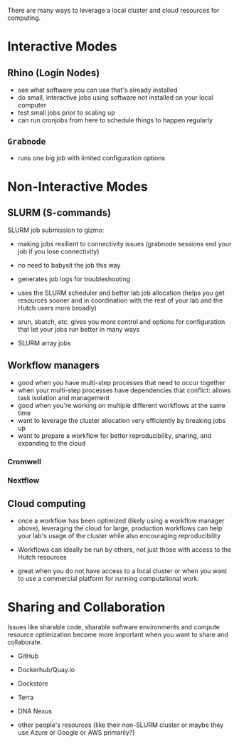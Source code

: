 
There are many ways to leverage a local cluster and cloud resources for computing.  


# Interactive Modes

## Rhino (Login Nodes)


- see what software you can use that's already installed
- do small, interactive jobs using software not installed on your local computer
- test small jobs prior to scaling up
- can run cronjobs from here to schedule things to happen regularly


## `Grabnode`

- runs one big job with limited configuration options

# Non-Interactive Modes

## SLURM (S-commands)

SLURM job submission to gizmo:

- making jobs resilient to connectivity issues (grabnode sessions end your job if you lose connectivity)
- no need to babysit the job this way
- generates job logs for troubleshooting
- uses the SLURM scheduler and better lab job allocation (helps you get resources sooner and in coordination with the rest of your lab and the Hutch users more broadly)
- srun, sbatch, etc. gives you more control and options for configuration that let your jobs run better in many ways

- SLURM array jobs


## Workflow managers

- good when you have multi-step processes that need to occur together
- when your multi-step processes have dependencies that conflict: allows task isolation and management 
- good when you're working on multiple different workflows at the same time
- want to leverage the cluster allocation very efficiently by breaking jobs up
- want to prepare a workflow for better reproducibility, sharing, and expanding to the cloud

### Cromwell

### Nextflow

## Cloud computing

- once a workflow has been optimized (likely using a workflow manager above), leveraging the cloud for large, production workflows can help your lab's usage of the cluster while also encouraging reproducibility
- Workflows can ideally be run by others, not just those with access to the Hutch resources

- great when you do not have access to a local cluster or when you want to use a commercial platform for running computational work. 


# Sharing and Collaboration

Issues like sharable code, sharable software environments and compute resource optimization become more important when you want to share and collaborate. 


- GitHub
- Dockerhub/Quay.io 
- Dockstore 

- Terra
- DNA Nexus
- other people's resources (like their non-SLURM cluster or maybe they use Azure or Google or AWS primarily?)
